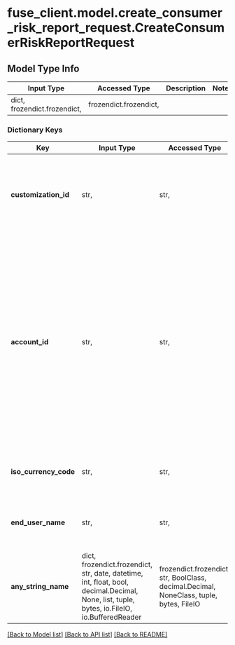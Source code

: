 # fuse_client.model.create_consumer_risk_report_request.CreateConsumerRiskReportRequest

## Model Type Info
Input Type | Accessed Type | Description | Notes
------------ | ------------- | ------------- | -------------
dict, frozendict.frozendict,  | frozendict.frozendict,  |  | 

### Dictionary Keys
Key | Input Type | Accessed Type | Description | Notes
------------ | ------------- | ------------- | ------------- | -------------
**customization_id** | str,  | str,  | This is used to determine the timeframe and other metadata for the consumer risk report. | 
**account_id** | str,  | str,  | A unique ID representing the bank account that this risk report is calculated for. Typically this will be a bank connection account ID from your application. It is currently used as a means of connecting events to the consumer risk report. | 
**iso_currency_code** | str,  | str,  | The ISO-4217 currency code of the transaction | 
**end_user_name** | str,  | str,  | The name of the end user associated with this consumer risk report. | [optional] 
**any_string_name** | dict, frozendict.frozendict, str, date, datetime, int, float, bool, decimal.Decimal, None, list, tuple, bytes, io.FileIO, io.BufferedReader | frozendict.frozendict, str, BoolClass, decimal.Decimal, NoneClass, tuple, bytes, FileIO | any string name can be used but the value must be the correct type | [optional]

[[Back to Model list]](../../README.md#documentation-for-models) [[Back to API list]](../../README.md#documentation-for-api-endpoints) [[Back to README]](../../README.md)

